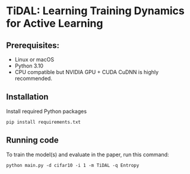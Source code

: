 # TiDAL: Learning Training Dynamics for Active Learning

## Prerequisites:   
- Linux or macOS
- Python 3.10
- CPU compatible but NVIDIA GPU + CUDA CuDNN is highly recommended.

## Installation

Install required Python packages

```
pip install requirements.txt
```


## Running code

To train the model(s) and evaluate in the paper, run this command:

```train
python main.py -d cifar10 -i 1 -m TiDAL -q Entropy
```
